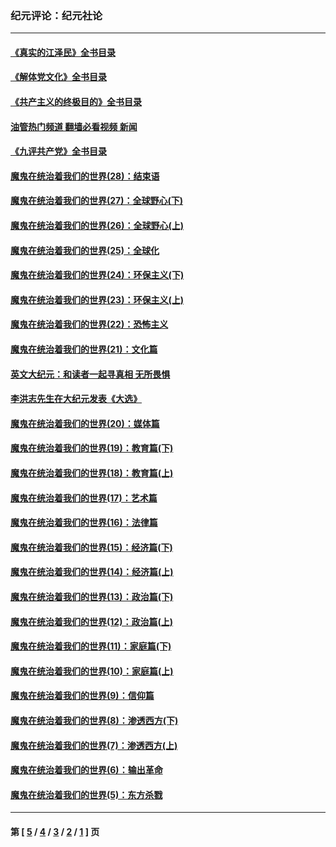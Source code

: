 ### 纪元评论：纪元社论
---
#### [《真实的江泽民》全书目录](../../pages/nsc422/n13721399.md?06260330) 
#### [《解体党文化》全书目录](../../pages/nsc422/n13721157.md?06260330) 
#### [《共产主义的终极目的》全书目录](../../pages/nsc422/n13721048.md?06260330) 
#### [油管热门频道 翻墙必看视频 新闻](ok?06260330)
#### [《九评共产党》全书目录](../../pages/nsc422/n13708085.md?06260330) 
#### [魔鬼在统治着我们的世界(28)：结束语](../../pages/nsc422/n10936246.md?06260330) 
#### [魔鬼在统治着我们的世界(27)：全球野心(下)](../../pages/nsc422/n10928319.md?06260330) 
#### [魔鬼在统治着我们的世界(26)：全球野心(上)](../../pages/nsc422/n10900318.md?06260330) 
#### [魔鬼在统治着我们的世界(25)：全球化](../../pages/nsc422/n10788205.md?06260330) 
#### [魔鬼在统治着我们的世界(24)：环保主义(下)](../../pages/nsc422/n10695307.md?06260330) 
#### [魔鬼在统治着我们的世界(23)：环保主义(上)](../../pages/nsc422/n10688613.md?06260330) 
#### [魔鬼在统治着我们的世界(22)：恐怖主义](../../pages/nsc422/n10614727.md?06260330) 
#### [魔鬼在统治着我们的世界(21)：文化篇](../../pages/nsc422/n10597706.md?06260330) 
#### [英文大纪元：和读者一起寻真相 无所畏惧](../../pages/nsc422/n12542027.md?06260330) 
#### [李洪志先生在大纪元发表《大选》](../../pages/nsc422/n12534746.md?06260330) 
#### [魔鬼在统治着我们的世界(20)：媒体篇](../../pages/nsc422/n10586579.md?06260330) 
#### [魔鬼在统治着我们的世界(19)：教育篇(下)](../../pages/nsc422/n10564808.md?06260330) 
#### [魔鬼在统治着我们的世界(18)：教育篇(上)](../../pages/nsc422/n10526970.md?06260330) 
#### [魔鬼在统治着我们的世界(17)：艺术篇](../../pages/nsc422/n10499093.md?06260330) 
#### [魔鬼在统治着我们的世界(16)：法律篇](../../pages/nsc422/n10485969.md?06260330) 
#### [魔鬼在统治着我们的世界(15)：经济篇(下)](../../pages/nsc422/n10469975.md?06260330) 
#### [魔鬼在统治着我们的世界(14)：经济篇(上)](../../pages/nsc422/n10457370.md?06260330) 
#### [魔鬼在统治着我们的世界(13)：政治篇(下)](../../pages/nsc422/n10448270.md?06260330) 
#### [魔鬼在统治着我们的世界(12)：政治篇(上)](../../pages/nsc422/n10444576.md?06260330) 
#### [魔鬼在统治着我们的世界(11)：家庭篇(下)](../../pages/nsc422/n10440961.md?06260330) 
#### [魔鬼在统治着我们的世界(10)：家庭篇(上)](../../pages/nsc422/n10435448.md?06260330) 
#### [魔鬼在统治着我们的世界(9)：信仰篇](../../pages/nsc422/n10432159.md?06260330) 
#### [魔鬼在统治着我们的世界(8)：渗透西方(下)](../../pages/nsc422/n10429603.md?06260330) 
#### [魔鬼在统治着我们的世界(7)：渗透西方(上)](../../pages/nsc422/n10426013.md?06260330) 
#### [魔鬼在统治着我们的世界(6)：输出革命](../../pages/nsc422/n10421536.md?06260330) 
#### [魔鬼在统治着我们的世界(5)：东方杀戮](../../pages/nsc422/n10417707.md?06260330) 

---
#### 第 [ [5](./5.md?06260330) / [4](./4.md?06260330) / [3](./3.md?06260330) / [2](./2.md?06260330) / [1](./1.md?06260330) ] 页
